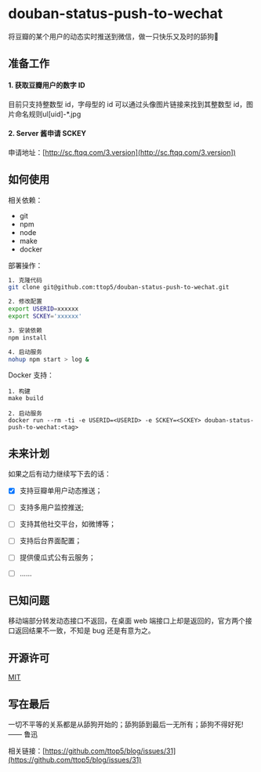 # douban-status-push-to-wechat

将豆瓣的某个用户的动态实时推送到微信，做一只快乐又及时的舔狗🐶

## 准备工作

#### 1. 获取豆瓣用户的数字 ID

目前只支持整数型 id，字母型的 id 可以通过头像图片链接来找到其整数型 id，图片命名规则ul[uid]-*.jpg

#### 2. Server 酱申请 SCKEY

申请地址：[http://sc.ftqq.com/3.version](http://sc.ftqq.com/3.version])


## 如何使用

相关依赖：

- git
- npm
- node
- make
- docker

部署操作：

```bash
1. 克隆代码
git clone git@github.com:ttop5/douban-status-push-to-wechat.git

2. 修改配置
export USERID=xxxxxx
export SCKEY='xxxxxx'

3. 安装依赖
npm install

4. 启动服务
nohup npm start > log &

```

Docker 支持：

```
1. 构建
make build

2. 启动服务
docker run --rm -ti -e USERID=<USERID> -e SCKEY=<SCKEY> douban-status-push-to-wechat:<tag>

```


## 未来计划

如果之后有动力继续写下去的话：

- [x] 支持豆瓣单用户动态推送；
- [ ] 支持多用户监控推送;
- [ ] 支持其他社交平台，如微博等；
- [ ] 支持后台界面配置；
- [ ] 提供傻瓜式公有云服务；
- [ ] ......


## 已知问题

移动端部分转发动态接口不返回，在桌面 web 端接口上却是返回的，官方两个接口返回结果不一致，不知是 bug 还是有意为之。


## 开源许可

[MIT](https://github.com/ttop5/douban-status-push-to-wechat/blob/master/LICENSE)


## 写在最后

一切不平等的关系都是从舔狗开始的；舔狗舔到最后一无所有；舔狗不得好死! —— 鲁迅

相关链接：[https://github.com/ttop5/blog/issues/31](https://github.com/ttop5/blog/issues/31)
